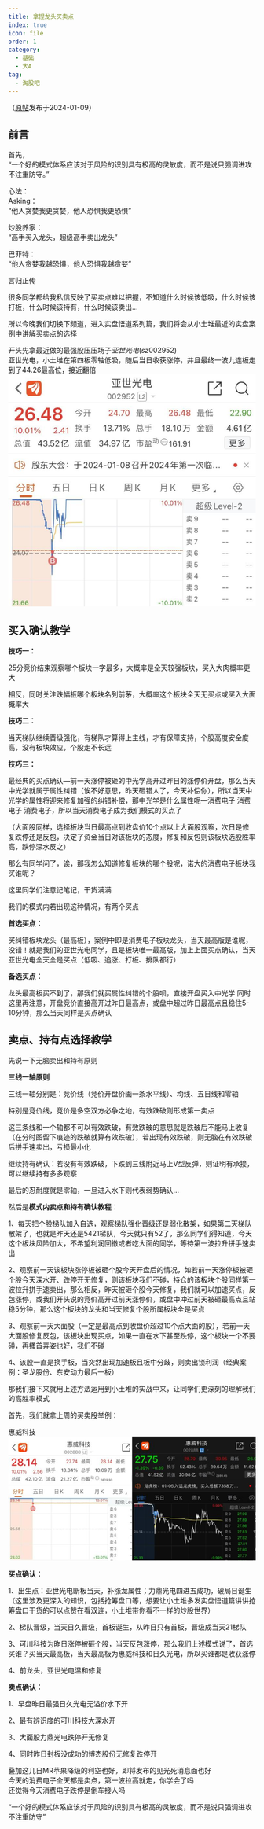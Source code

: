 ```yaml
---
title: 拿捏龙头买卖点
index: true
icon: file
order: 1
category:
  - 基础
  - 大A
tag:
  - 淘股吧
---
```


（[原帖](https://www.taoguba.com.cn/Article/5542993/1)发布于2024-01-09）  

## 前言  

首先，  
“一个好的模式体系应该对于风险的识别具有极高的灵敏度，而不是说只强调进攻不注重防守。”  

心法：  
Asking：  
“他人贪婪我更贪婪，他人恐惧我更恐惧”  

炒股养家：  
“高手买入龙头，超级高手卖出龙头”  

巴菲特：  
“他人贪婪我越恐惧，他人恐惧我越贪婪”  

言归正传  

很多同学都给我私信反映了买卖点难以把握，不知道什么时候该低吸，什么时候该打板，什么时候该持有，什么时候该卖出...  

所以今晚我们切换下频道，进入实盘悟道系列篇，我们将会从小土堆最近的实盘案例中讲解买卖点的选择  

开头先拿最近做的最强股压压场子$亚世光电(sz002952)$  
亚世光电，小土堆在第四板零轴低吸，随后当日收获涨停，并且最终一波九连板走到了44.26最高位，接近翻倍  
![alt text](jhahwce7goon.jpg_760w.jpg)  

## 买入确认教学  

**技巧一：**  

25分竞价结束观察哪个板块一字最多，大概率是全天较强板块，买入大肉概率更大  

相反，同时关注跌幅板哪个板块名列前茅，大概率这个板块全天无买点或买入大面概率大  

**技巧二：**  

当天梯队继续晋级强化，有梯队才算得上主线，才有保障支持，个股高度安全度高，没有板块效应，个股走不长远  

**技巧三：**  

最经典的买点确认—前一天涨停被砸的中光学高开过昨日的涨停价开盘，那么当天中光学就属于属性纠错（诶不好意思，昨天砸错人了，今天补偿你），所以当天中光学的属性将迎来修复加强的纠错补偿，那中光学是什么属性呢—消费电子 消费电子 消费电子，所以当天消费电子成为我们模式的买点了  

（大面股同样，选择板块当日最高点到收盘价10个点以上大面股观察，次日是修复跌停还是反包，决定了资金当日对该板块的态度，修复和反包则该板块选股胜率高，跌停深水反之）  

那么有同学问了，诶，那我怎么知道修复板块的哪个股呢，诺大的消费电子板块我买谁呢？  

这里同学们注意记笔记，干货满满  

我们的模式内若出现这种情况，有两个买点  

**首选买点：**  

买纠错板块龙头（最高板），案例中即是消费电子板块龙头，当天最高版是谁呢，没错！就是我们的亚世光电同学，且是板块唯一最高版，加上上面买点确认，当天亚世光电全天全是买点（低吸、追涨、打板、排队都行）  

**备选买点：**  

龙头最高板买不到了，那我们就买属性纠错的个股呗，直接开盘买入中光学
同时这里再注意，开盘竞价直接高开过昨日最高点，或盘中超过昨日最高点且稳住5-10分钟，那么当天同样是买点确认  

## 卖点、持有点选择教学  

先说一下无脑卖出和持有原则  

**三线一轴原则**  

三线一轴分别是：竞价线（竞价开盘价画一条水平线）、均线、五日线和零轴  

特别是竞价线，竞价是多空双方必争之地，有效跌破则形成第一卖点  

这三条线和一个轴都不可以有效跌破，有效跌破的意思就是跌破后不能马上收复（在分时图留下痕迹的跌破就算有效跌破），若出现有效跌破，则无脑在有效跌破后拼手速卖出，亏损最小化  

继续持有确认：若没有有效跌破，下跌到三线附近马上V型反弹，则证明有承接，可以继续持有多多观察  

最后的忍耐度就是零轴，一旦进入水下则代表弱势确认...  

然后是**模式内卖点和持有确认教程**：  

1、每天把个股梯队加入自选，观察梯队强化晋级还是弱化散架，如果第二天梯队散架了，也就是昨天还是5421梯队，今天就只有52了，那么同学们得知道，今天这个板块风险加大，不希望利润回撤或者吃大面的同学，等待第一波拉升拼手速卖出  

2、观察前一天该板块涨停板被砸个股今天开盘后的情况，如若前一天涨停板被砸个股今天深水开、跌停开无修复，则该板块我们不碰，持仓的该板块个股同样第一波拉升拼手速卖出，那么相反，昨天被砸个股今天修复，我们就可以加速买点，反包涨停，或我们开头说的竞价高开过前天涨停价，或盘中冲过前天被砸最高点且站稳5分钟，那么这个板块的龙头和当天修复个股所属板块全是买点  

3、观察前一天大面股（一定是最高点到收盘价超过10个点大面的股），若前一天大面股修复反包，该板块出现买点，如果一直在水下甚至跌停，这个板块一个不要碰，再搔首弄姿也好，我们不碰  

4、该股一直是换手板，当突然出现加速板且板中分歧，则卖出锁利润（经典案例：圣龙股份、东安动力最后一板）  

那我们接下来就用上述方法运用到小土堆的实战中来，让同学们更深刻的理解我们的高胜率模式  

首先，我们就拿上周的买卖股举例：  

惠威科技  
![alt text](8srf0dorlnmn.jpg_760w.jpg)  

**买点确认：**  

1、出生点：亚世光电断板当天，补涨龙属性；力鼎光电四进五成功，破局日诞生  
（这里涉及更深入的知识，包括抢筹盘口等，想要让小土堆多发实盘悟道篇讲讲抢筹盘口干货的可以点赞在看双连，小土堆带你看不一样的炒股世界）  

2、梯队晋级，当天日久晋级，首板诞生，从昨日只有首板，晋级成当天21梯队  

3、可川科技为昨日涨停被砸个股，当天反包涨停，那么我们上述模式说了，首选买谁？买当天最高板，当天最高板为惠威科技和日久光电，所以买谁都是收获涨停  

4、前龙头，亚世光电温和修复  

**卖点确认：**  

1、早盘昨日最强日久光电无溢价水下开  

2、最有辨识度的可川科技大深水开  

3、大面股力鼎光电跌停开无修复  

4、同时昨日封板没成功的博杰股份无修复跌停开  

叠加这几日MR苹果降级的利空也好，即将发布的见光死消息面也好  
今天的消费电子全天都是卖点，第一波拉高就走，你学会了吗  
还觉得今天消费电子跌停是倒车接人吗  

“一个好的模式体系应该对于风险的识别具有极高的灵敏度，而不是说只强调进攻不注重防守”  
